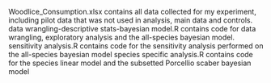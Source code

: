 Woodlice_Consumption.xlsx contains all data collected for my experiment, including pilot data that was not used in analysis, main data and controls.
data wrangling-descriptive stats-bayesian model.R contains code for data wrangling, exploratory analysis and the all-species bayesian model.
sensitivity analysis.R contains code for the sensitivity analysis performed on the all-species bayesian model
species specific analysis.R contains code for the species linear model and the subsetted Porcellio scaber bayesian model
